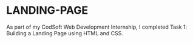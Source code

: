 # LANDING-PAGE
As part of my CodSoft Web Development Internship, I completed Task 1: Building a Landing Page using HTML and CSS.
